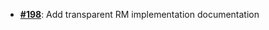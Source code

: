   - [**#198**](https://github.com/anoma/nspec/pull/198): Add transparent RM implementation documentation
